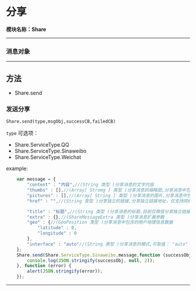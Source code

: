 # 分享
**模块名称：Share**

****

### 消息对象

****

## 方法
* Share.send

### 发送分享
`Share.send(type,msgObj,successCB,failedCB)`

`type` 可选项：

* Share.ServiceType.QQ
* Share.ServiceType.Sinaweibo
* Share.ServiceType.Weichat

example:

```js
	var message = {
		"content" : "内容",//(String 类型 )分享消息的文字内容
		"thumbs" : [],//(Array[ Stromg ] 类型 )分享消息的缩略图,分享消息中包含的缩略图路径； 若分享平台仅支持提交一张图片，传入多张图片则仅提交第一张图片； 如果分享平台的信息不支持缩略图，若没有设置消息的图片（pictures）则使用缩略图，否则忽略其属性值。 注意：图片有大小限制，推荐图片小于20Kb。
		"pictures" : [],//(Array[ String ] 类型 )分享消息的图片,分享消息中包含的图片路径，仅支持本地路径。 若分享平台仅支持提交一张图片，传入多张图片则仅提交第一张图片。 如果不能同时支持其它内容信息，优先级顺序为：pictures>content。
		"href" : "",//(String 类型 )分享独立的链接,分享独立链接地址，仅支持网络地址（以http://或https://开头）。 如果不能同时支持其它内容信息，优先级顺序为：href>pictures>content。

		"title" : "标题",//(String 类型 )分享消息的标题,目前仅微信分享独立链接消息时支持。
		"extra" : {},//(ShareMessageExtra 类型 )分享消息扩展参数
		"geo" : {//(GeoPosition 类型 )分享消息中包含的用户地理信息数据
			"latitude" : 0,
			"longitude" : 0
		},
		"interface" : "auto"//(String 类型 )分享消息的模式,可取值： "auto" - 自动选择，如果已经安装微博客户端则采用编辑界面进行分享，否则采用无界面分享； "slient" - 静默分享，采用无界面模式进行分享； "editable" - 进入编辑界面，用户确认分享内容后发送，如果当前未安装微博客户端则触发错误回调。 默认值为"auto"。 （仅新浪微博分享时生效）
	};
	Share.send(Share.ServiceType.Sinaweibo,message,function (successObj) {
		console.log(JSON.stringify(successObj, null, 2));
	}, function (error) {
		alert(JSON.stringify(error));
	});
```

****

